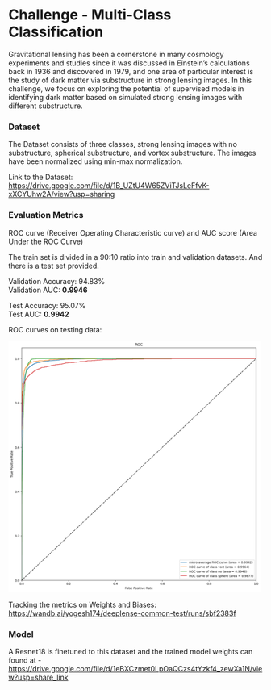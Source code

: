 # Challenge - Multi-Class Classification 

Gravitational lensing has been a cornerstone in many cosmology experiments and studies since it was discussed in Einstein’s calculations back in 1936 and discovered in 1979, and one area of particular interest is the study of dark matter via substructure in strong lensing images. In this challenge, we focus on exploring the potential of supervised models in identifying dark matter based on simulated strong lensing images with different substructure.

### Dataset

The Dataset consists of three classes, strong lensing images with no substructure, spherical substructure, and vortex substructure. The images have been normalized using min-max normalization.

Link to the Dataset: https://drive.google.com/file/d/1B_UZtU4W65ZViTJsLeFfvK-xXCYUhw2A/view?usp=sharing

### Evaluation Metrics

ROC curve (Receiver Operating Characteristic curve) and AUC score (Area Under the ROC Curve)

The train set is divided in a 90:10 ratio into train and validation datasets. And there is a test set provided.

Validation Accuracy: 94.83% \
Validation AUC: **0.9946**

Test Accuracy: 95.07% \
Test AUC: **0.9942**

ROC curves on testing data:

<img src="roc-auc.png" width="500">

Tracking the metrics on Weights and Biases: https://wandb.ai/yogesh174/deeplense-common-test/runs/sbf2383f
### Model
A Resnet18 is finetuned to this dataset and the trained model weights can found at - https://drive.google.com/file/d/1eBXCzmet0LpOaQCzs4tYzkf4_zewXa1N/view?usp=share_link
